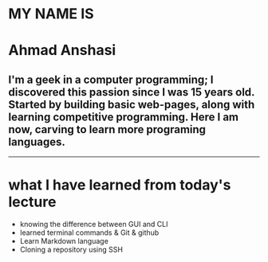 
# MY NAME IS
# **Ahmad Anshasi**

## I'm a geek in a computer programming; I discovered this passion since I was 15 years old. Started by building basic web-pages, along with learning competitive programming. Here I am now, carving to learn more programing languages. 
---
# what I have learned from today's lecture 
- knowing the difference between GUI and CLI
- learned terminal commands & Git
& github
- Learn Markdown language
- Cloning a repository using SSH